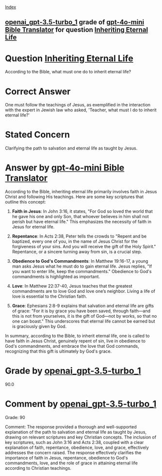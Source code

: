 
[Index](../../../../index.md)
## [openai_gpt-3.5-turbo_1](../../../grading_models/openai_gpt-3.5-turbo_1.md) grade of [gpt-4o-mini Bible Translator](../../../answering_models/gpt-4o-mini_Bible_Translator.md) for question [Inheriting Eternal Life](../../../questions/Inheriting_Eternal_Life.md)

# Question [Inheriting Eternal Life](../../../questions/Inheriting_Eternal_Life.md)
According to the Bible, what must one do to inherit eternal life?

# Correct Answer
One must follow the teachings of Jesus, as exemplified in the interaction with the expert in Jewish law who asked, 'Teacher, what must I do to inherit eternal life?'

# Stated Concern
Clarifying the path to salvation and eternal life as taught by Jesus.

# Answer by [gpt-4o-mini Bible Translator](../../../answering_models/gpt-4o-mini_Bible_Translator.md)
According to the Bible, inheriting eternal life primarily involves faith in Jesus Christ and following His teachings. Here are some key scriptures that outline this concept:

1. **Faith in Jesus**: In John 3:16, it states, "For God so loved the world that he gave his one and only Son, that whoever believes in him shall not perish but have eternal life." This emphasizes the necessity of faith in Jesus for eternal life.

2. **Repentance**: In Acts 2:38, Peter tells the crowds to "Repent and be baptized, every one of you, in the name of Jesus Christ for the forgiveness of your sins. And you will receive the gift of the Holy Spirit." Repentance, or a sincere turning away from sin, is a crucial step.

3. **Obedience to God's Commandments**: In Matthew 19:16-17, a young man asks Jesus what he must do to gain eternal life. Jesus replies, "If you want to enter life, keep the commandments." Obedience to God's commandments is highlighted as important.

4. **Love**: In Matthew 22:37-40, Jesus teaches that the greatest commandments are to love God and love one’s neighbor. Living a life of love is essential to the Christian faith.

5. **Grace**: Ephesians 2:8-9 explains that salvation and eternal life are gifts of grace: "For it is by grace you have been saved, through faith—and this is not from yourselves, it is the gift of God—not by works, so that no one can boast." This underscores that eternal life cannot be earned but is graciously given by God.

In summary, according to the Bible, to inherit eternal life, one is called to have faith in Jesus Christ, genuinely repent of sin, live in obedience to God's commandments, and embrace the love that God commands, recognizing that this gift is ultimately by God's grace.

# Grade by [openai_gpt-3.5-turbo_1](../../../grading_models/openai_gpt-3.5-turbo_1.md)
90.0

# Comment by [openai_gpt-3.5-turbo_1](../../../grading_models/openai_gpt-3.5-turbo_1.md)
Grade: 90

Comment: The response provided a thorough and well-supported explanation of the path to salvation and eternal life as taught by Jesus, drawing on relevant scriptures and key Christian concepts. The inclusion of key scriptures, such as John 3:16 and Acts 2:38, coupled with a clear explanation of faith, repentance, obedience, love, and grace, effectively addresses the concern raised. The response effectively clarifies the importance of faith in Jesus, repentance, obedience to God's commandments, love, and the role of grace in attaining eternal life according to Christian teachings.
